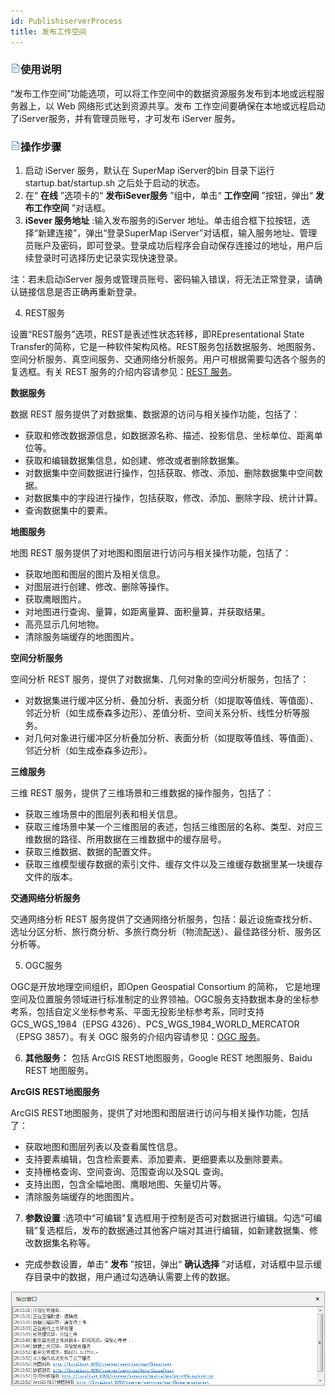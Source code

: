 ```yaml
---
id: PublishiserverProcess
title: 发布工作空间
---  
```


### ![](../img/read.gif)使用说明

“发布工作空间”功能选项，可以将工作空间中的数据资源服务发布到本地或远程服务器上，以 Web 网络形式达到资源共享。发布
工作空间要确保在本地或远程启动了iServer服务，并有管理员账号，才可发布 iServer 服务。

### ![](../img/read.gif)操作步骤

1. 启动 iServer 服务，默认在 SuperMap iServer的bin 目录下运行 startup.bat/startup.sh 之后处于启动的状态。
2. 在“ **在线** ”选项卡的“ **发布iSever服务** ”组中，单击“ **工作空间** ”按钮，弹出“ **发布工作空间** ”对话框。
3. **iSever 服务地址** :输入发布服务的iServer 地址。单击组合框下拉按钮，选择“新建连接”，弹出“登录SuperMap iServer”对话框，输入服务地址、管理员账户及密码，即可登录。登录成功后程序会自动保存连接过的地址，用户后续登录时可选择历史记录实现快速登录。 

注：若未启动iServer 服务或管理员账号、密码输入错误，将无法正常登录，请确认链接信息是否正确再重新登录。

4. REST服务

设置“REST服务”选项，REST是表述性状态转移，即REpresentational State
Transfer的简称，它是一种软件架构风格。REST服务包括数据服务、地图服务、空间分析服务、真空间服务、交通网络分析服务。用户可根据需要勾选各个服务的复选框。有关
REST 服务的介绍内容请参见：[REST 服务](../TechDocument/WebDatasets/AboutWebDataset.htm#2)。

**数据服务**

数据 REST 服务提供了对数据集、数据源的访问与相关操作功能，包括了：

* 获取和修改数据源信息，如数据源名称、描述、投影信息、坐标单位、距离单位等。
* 获取和编辑数据集信息，如创建、修改或者删除数据集。
* 对数据集中空间数据进行操作，包括获取、修改、添加、删除数据集中空间数据。
* 对数据集中的字段进行操作，包括获取，修改、添加、删除字段、统计计算。
* 查询数据集中的要素。

**地图服务**

地图 REST 服务提供了对地图和图层进行访问与相关操作功能，包括了：

* 获取地图和图层的图片及相关信息。
* 对图层进行创建、修改、删除等操作。
* 获取鹰眼图片。
* 对地图进行查询、量算，如距离量算、面积量算，并获取结果。
* 高亮显示几何地物。
* 清除服务端缓存的地图图片。

**空间分析服务**

空间分析 REST 服务，提供了对数据集、几何对象的空间分析服务，包括了：

* 对数据集进行缓冲区分析、叠加分析、表面分析（如提取等值线、等值面）、 邻近分析（如生成泰森多边形）、差值分析、空间关系分析、线性分析等服务。
* 对几何对象进行缓冲区分析叠加分析、表面分析（如提取等值线、等值面）、 邻近分析（如生成泰森多边形）。

**三维服务**

三维 REST 服务，提供了三维场景和三维数据的操作服务，包括了：

* 获取三维场景中的图层列表和相关信息。
* 获取三维场景中某一个三维图层的表述，包括三维图层的名称、类型、对应三维数据的路径、所用数据在三维数据中的缓存层号。
* 获取三维数据、数据的配置文件。
* 获取三维模型缓存数据的索引文件、缓存文件以及三维缓存数据里某一块缓存文件的版本。

**交通网络分析服务**

交通网络分析 REST 服务提供了交通网络分析服务，包括：最近设施查找分析、选址分区分析、旅行商分析、多旅行商分析（物流配送）、最佳路径分析、服务区分析等。

5.  OGC服务

OGC是开放地理空间组织，即Open Geospatial Consortium 的简称，
它是地理空间及位置服务领域进行标准制定的业界领袖。OGC服务支持数据本身的坐标参考系，包括自定义坐标参考系、平面无投影坐标参考系，同时支持GCS_WGS_1984（EPSG
4326）、PCS_WGS_1984_WORLD_MERCATOR（EPSG 3857）。有关 OGC 服务的介绍内容请参见：[OGC
服务](../TechDocument/WebDatasets/AboutWebDataset.htm#1)。

6. **其他服务：** 包括 ArcGIS REST地图服务，Google REST 地图服务、Baidu REST 地图服务。

**ArcGIS REST地图服务**

ArcGIS REST地图服务，提供了对地图和图层进行访问与相关操作功能，包括了：

* 获取地图和图层列表以及查看属性信息。
* 支持要素编辑，包含检索要素、添加要素、更细要素以及删除要素。
* 支持栅格查询、空间查询、范围查询以及SQL 查询。
* 支持出图，包含全幅地图、鹰眼地图、矢量切片等。
* 清除服务端缓存的地图图片。

7. **参数设置** :选项中“可编辑”复选框用于控制是否可对数据进行编辑。勾选“可编辑”复选框后，发布的数据通过其他客户端对其进行编辑，如新建数据集、修改数据集名称等。

* 完成参数设置，单击“ **发布** ”按钮，弹出“ **确认选择** ”对话框，对话框中显示缓存目录中的数据，用户通过勾选确认需要上传的数据。  

![](img/Finish.png)  

